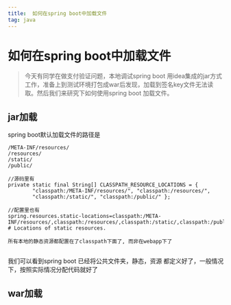 ```yaml
---
title:  如何在spring boot中加载文件
tag: java
---
```

<!-- toc -->
#  如何在spring boot中加载文件
>今天有同学在做支付验证问题，本地调试spring boot 用idea集成的jar方式工作，准备上到测试环境打包成war后发现，加载到签名key文件无法读取。然后我们来研究下如何使用spring boot 加载文件。

## jar加载
spring boot默认加载文件的路径是 

```
/META-INF/resources/ 
/resources/ 
/static/ 
/public/ 

//源码里有
private static final String[] CLASSPATH_RESOURCE_LOCATIONS = {  
        "classpath:/META-INF/resources/", "classpath:/resources/",  
        "classpath:/static/", "classpath:/public/" };
        
//配置里也有
spring.resources.static-locations=classpath:/META-INF/resources/,classpath:/resources/,classpath:/static/,classpath:/public/ # Locations of static resources. 

所有本地的静态资源都配置在了classpath下面了, 而非在webapp下了 
        
```

我们可以看到spring boot 已经将公共文件夹，静态，资源
都定义好了，一般情况下，按照实际情况分配代码就好了

## war加载



